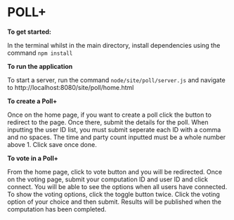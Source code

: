 # POLL+

**To get started:**

In the terminal whilst in the main directory, install dependencies using the command `npm install`

**To run the application**

To start a server, run the command `node/site/poll/server.js` and navigate to http://localhost:8080/site/poll/home.html 

**To create a Poll+**

Once on the home page, if you want to create a poll click the button to redirect to the page. Once there, submit the details for the poll.
When inputting the user ID list, you must submit seperate each ID with a comma and no spaces. The time and party count inputted must be a whole number above 1. Click save once done.

**To vote in a Poll+**

From the home page, click to vote button and you will be redirected. Once on the voting page, submit your computation ID and user ID and click connect. You will be able to see the options when all users have connected. To show the voting options, click the toggle button twice. Click the voting option of your choice and then submit. Results will be published when the computation has been completed.
